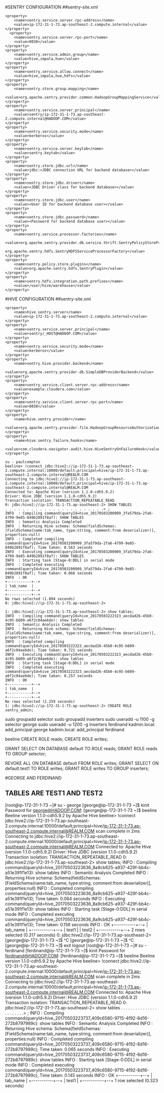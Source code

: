 #SENTRY CONFIGURATION
##sentry-site.xml
```
<property>
    <name>sentry.service.server.rpc-address</name>
    <value>ip-172-31-1-73.ap-southeast-2.compute.internal</value>
</property>
  <property>
    <name>sentry.service.server.rpc-port</name>
    <value>8038</value>
</property>
<property>
    <name>sentry.service.admin.group</name>
    <value>hive,impala,hue</value>
</property>
<property>
    <name>sentry.service.allow.connect</name>
    <value>hive,impala,hue,hdfs</value>
</property>
<property>
    <name>sentry.store.group.mapping</name>
    <value>org.apache.sentry.provider.common.HadoopGroupMappingService</value>
</property>
<property>
    <name>sentry.service.server.principal</name>
    <value>sentry/ip-172-31-1-73.ap-southeast-2.compute.internal@HADOOP.COM</value>
</property>
<property>
    <name>sentry.service.security.mode</name>
    <value>kerberos</value>
</property>
<property>
    <name>sentry.service.server.keytab</name>
    <value>sentry.keytab</value>
</property>
<property>
    <name>sentry.store.jdbc.url</name>
    <value>jdbc:<JDBC connection URL for backend database></value>
</property>
<property>
    <name>sentry.store.jdbc.driver</name>
    <value><JDBC Driver class for backend database></value>
</property>
<property>
    <name>sentry.store.jdbc.user</name>
    <value><User ID for backend database user></value>
</property>
<property>
    <name>sentry.store.jdbc.password</name>
    <value><Password for backend database user></value>
</property>
<property>
    <name>sentry.service.processor.factories</name>
    <value>org.apache.sentry.provider.db.service.thrift.SentryPolicyStoreProcessorFactory, 
             org.apache.sentry.hdfs.SentryHDFSServiceProcessorFactory</value>
</property>
<property>
    <name>sentry.policy.store.plugins</name>
    <value>org.apache.sentry.hdfs.SentryPlugin</value>
</property>
<property>
    <name>sentry.hdfs.integration.path.prefixes</name>
    <value>/user/hive/warehouse</value>
</property>
````

#HIVE CONFIGURATION
##sentry-site.xml
```
<property>
    <name>hive.sentry.server</name>
    <value>ip-172-31-1-73.ap-southeast-2.compute.internal</value>
</property>
<property>
    <name>sentry.service.server.principal</name>
    <value>sentry/_HOST@HADOOP.COM</value>
</property>
<property>
    <name>sentry.service.security.mode</name>
    <value>kerberos</value>
</property>
<property>
    <name>sentry.hive.provider.backend</name>
    <value>org.apache.sentry.provider.db.SimpleDBProviderBackend</value>
</property>
<property>
    <name>sentry.service.client.server.rpc-address</name>
    <value>example.cloudera.com</value>
</property>
<property>
    <name>sentry.service.client.server.rpc-port</name>
    <value>8038</value>
</property>
<property>
    <name>hive.sentry.provider</name>
    <value>org.apache.sentry.provider.file.HadoopGroupResourceAuthorizationProvider</value>
</property>
<property>
    <name>hive.sentry.failure.hooks</name>
    <value>com.cloudera.navigator.audit.hive.HiveSentryOnFailureHook</value>
</property>
```






```
su - paulcompton
beeline> !connect jdbc:hive2://ip-172-31-1-73.ap-southeast-2.compute.internal:10000/default;principal=hive/ip-172-31-1-73.ap-southeast-2.compute.internal@REALM.COM
Connecting to jdbc:hive2://ip-172-31-1-73.ap-southeast-2.compute.internal:10000/default;principal=hive/ip-172-31-1-73.ap-southeast-2.compute.internal@REALM.COM
Connected to: Apache Hive (version 1.1.0-cdh5.9.2)
Driver: Hive JDBC (version 1.1.0-cdh5.9.2)
Transaction isolation: TRANSACTION_REPEATABLE_READ
0: jdbc:hive2://ip-172-31-1-73.ap-southeast-2> SHOW TABLES
. . . . . . . . . . . . . . . . . . . . . . .> ;
INFO  : Compiling command(queryId=hive_20170503200909_3fa579da-2fa6-4799-9e85-849b2891f8af): SHOW TABLES
INFO  : Semantic Analysis Completed
INFO  : Returning Hive schema: Schema(fieldSchemas:[FieldSchema(name:tab_name, type:string, comment:from deserializer)], properties:null)
INFO  : Completed compiling command(queryId=hive_20170503200909_3fa579da-2fa6-4799-9e85-849b2891f8af); Time taken: 0.563 seconds
INFO  : Executing command(queryId=hive_20170503200909_3fa579da-2fa6-4799-9e85-849b2891f8af): SHOW TABLES
INFO  : Starting task [Stage-0:DDL] in serial mode
INFO  : Completed executing command(queryId=hive_20170503200909_3fa579da-2fa6-4799-9e85-849b2891f8af); Time taken: 0.066 seconds
INFO  : OK
+-----------+--+
| tab_name  |
+-----------+--+
+-----------+--+
No rows selected (1.894 seconds)
0: jdbc:hive2://ip-172-31-1-73.ap-southeast-2> 
```


```
1: jdbc:hive2://ip-172-31-1-73.ap-southeast-2> show tables;
INFO  : Compiling command(queryId=hive_20170503222323_aecdad26-45b0-4c95-b609-a6f2c04ae6de): show tables
INFO  : Semantic Analysis Completed
INFO  : Returning Hive schema: Schema(fieldSchemas:[FieldSchema(name:tab_name, type:string, comment:from deserializer)], properties:null)
INFO  : Completed compiling command(queryId=hive_20170503222323_aecdad26-45b0-4c95-b609-a6f2c04ae6de); Time taken: 0.721 seconds
INFO  : Executing command(queryId=hive_20170503222323_aecdad26-45b0-4c95-b609-a6f2c04ae6de): show tables
INFO  : Starting task [Stage-0:DDL] in serial mode
INFO  : Completed executing command(queryId=hive_20170503222323_aecdad26-45b0-4c95-b609-a6f2c04ae6de); Time taken: 0.257 seconds
INFO  : OK
+-----------+--+
| tab_name  |
+-----------+--+
+-----------+--+
No rows selected (2.259 seconds)
1: jdbc:hive2://ip-172-31-1-73.ap-southeast-2> CREATE ROLE sentry_admin;
```

sudo groupadd selector
sudo groupadd inserters
sudo useradd -u 1100 -g selector george
sudo useradd -u 1200 -g inserters ferdinand
kadmin.local: add_principal george
kadmin.local: add_principal ferdinand

beeline
CREATE ROLE reads;
CREATE ROLE writes;

GRANT SELECT ON DATABASE default TO ROLE reads;
GRANT ROLE reads TO GROUP selector;

REVOKE ALL ON DATABASE default FROM ROLE writes;
GRANT SELECT ON default.test1 TO ROLE writes;
GRANT ROLE writes TO GROUP inserters;



#GEORGE AND FERDINAND
## TABLES ARE TEST1 AND TEST2
[root@ip-172-31-1-73 ~]# su - george
[george@ip-172-31-1-73 ~]$ kinit
Password for george@HADOOP.COM: 
[george@ip-172-31-1-73 ~]$ beeline
Beeline version 1.1.0-cdh5.9.2 by Apache Hive
beeline> !connect jdbc:hive2://ip-172-31-1-73.ap-southeast-2.compute.internal:10000/default;principal=hive/ip-172-31-1-73.ap-southeast-2.compute.internal@REALM.COM
scan complete in 2ms
Connecting to jdbc:hive2://ip-172-31-1-73.ap-southeast-2.compute.internal:10000/default;principal=hive/ip-172-31-1-73.ap-southeast-2.compute.internal@REALM.COM
Connected to: Apache Hive (version 1.1.0-cdh5.9.2)
Driver: Hive JDBC (version 1.1.0-cdh5.9.2)
Transaction isolation: TRANSACTION_REPEATABLE_READ
0: jdbc:hive2://ip-172-31-1-73.ap-southeast-2> show tables;
INFO  : Compiling command(queryId=hive_20170503223636_8a9cb625-a937-429f-bb4c-a51e391f1e13): show tables
INFO  : Semantic Analysis Completed
INFO  : Returning Hive schema: Schema(fieldSchemas:[FieldSchema(name:tab_name, type:string, comment:from deserializer)], properties:null)
INFO  : Completed compiling command(queryId=hive_20170503223636_8a9cb625-a937-429f-bb4c-a51e391f1e13); Time taken: 0.064 seconds
INFO  : Executing command(queryId=hive_20170503223636_8a9cb625-a937-429f-bb4c-a51e391f1e13): show tables
INFO  : Starting task [Stage-0:DDL] in serial mode
INFO  : Completed executing command(queryId=hive_20170503223636_8a9cb625-a937-429f-bb4c-a51e391f1e13); Time taken: 0.156 seconds
INFO  : OK
+-----------+--+
| tab_name  |
+-----------+--+
| test1     |
| test2     |
+-----------+--+
2 rows selected (0.317 seconds)
0: jdbc:hive2://ip-172-31-1-73.ap-southeast-2> [george@ip-172-31-1-73 ~]$ ^C
[george@ip-172-31-1-73 ~]$ ^C
[george@ip-172-31-1-73 ~]$ exit
logout
[root@ip-172-31-1-73 ~]# su - ferdinand
[ferdinand@ip-172-31-1-73 ~]$ kinit
Password for ferdinand@HADOOP.COM: 
[ferdinand@ip-172-31-1-73 ~]$ beeline
Beeline version 1.1.0-cdh5.9.2 by Apache Hive
beeline> !connect jdbc:hive2://ip-172-31-1-73.ap-southeast-2.compute.internal:10000/default;principal=hive/ip-172-31-1-73.ap-southeast-2.compute.internal@REALM.COM
scan complete in 2ms
Connecting to jdbc:hive2://ip-172-31-1-73.ap-southeast-2.compute.internal:10000/default;principal=hive/ip-172-31-1-73.ap-southeast-2.compute.internal@REALM.COM
Connected to: Apache Hive (version 1.1.0-cdh5.9.2)
Driver: Hive JDBC (version 1.1.0-cdh5.9.2)
Transaction isolation: TRANSACTION_REPEATABLE_READ
0: jdbc:hive2://ip-172-31-1-73.ap-southeast-2> show tables
. . . . . . . . . . . . . . . . . . . . . . .> ;
INFO  : Compiling command(queryId=hive_20170503223737_409c6580-9715-4f92-8d16-272b8797989c): show tables
INFO  : Semantic Analysis Completed
INFO  : Returning Hive schema: Schema(fieldSchemas:[FieldSchema(name:tab_name, type:string, comment:from deserializer)], properties:null)
INFO  : Completed compiling command(queryId=hive_20170503223737_409c6580-9715-4f92-8d16-272b8797989c); Time taken: 0.065 seconds
INFO  : Executing command(queryId=hive_20170503223737_409c6580-9715-4f92-8d16-272b8797989c): show tables
INFO  : Starting task [Stage-0:DDL] in serial mode
INFO  : Completed executing command(queryId=hive_20170503223737_409c6580-9715-4f92-8d16-272b8797989c); Time taken: 0.145 seconds
INFO  : OK
+-----------+--+
| tab_name  |
+-----------+--+
| test1     |
+-----------+--+
1 row selected (0.323 seconds)
